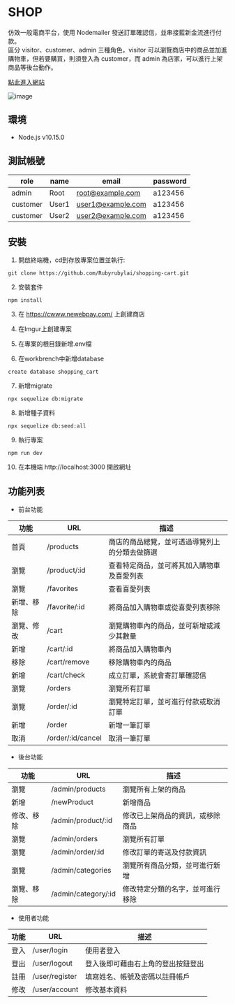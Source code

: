 # SHOP
仿效一般電商平台，使用 Nodemailer 發送訂單確認信，並串接藍新金流進行付款。  
區分 visitor、customer、admin 三種角色，visitor 可以瀏覽商店中的商品並加進購物車，但若要購買，則須登入為 customer，而 admin 為店家，可以進行上架商品等後台動作。

[點此進入網站](https://morning-brushlands-96269.herokuapp.com/)

![image](https://github.com/Rubyrubylai/shopping-cart/blob/feature/order/picture/SHOP.PNG)

## 環境
+ Node.js v10.15.0

## 測試帳號

|role|name|email|password|
|----|----|-----|--------|
|admin|Root|root@example.com|a123456|
|customer|User1|user1@example.com|a123456|
|customer|User2|user2@example.com|a123456|

## 安裝
1. 開啟終端機，cd到存放專案位置並執行:
```
git clone https://github.com/Rubyrubylai/shopping-cart.git
```

2. 安裝套件
```
npm install
```

3. 在 https://cwww.newebpay.com/ 上創建商店

4. 在Imgur上創建專案

5. 在專案的根目錄新增.env檔

6. 在workbrench中新增database
```
create database shopping_cart
```

7. 新增migrate
```
npx sequelize db:migrate
```

8. 新增種子資料
```
npx sequelize db:seed:all
```

9. 執行專案
```
npm run dev
```

10. 在本機端 http://localhost:3000 開啟網址

## 功能列表
+ 前台功能

|功能|URL|描述|
|----|---|----|
|首頁|/products|商店的商品總覽，並可透過導覽列上的分類去做篩選|
|瀏覽|/product/:id|查看特定商品，並可將其加入購物車及喜愛列表|
|瀏覽|/favorites|查看喜愛列表|
|新增、移除|/favorite/:id|將商品加入購物車或從喜愛列表移除||
|瀏覽、修改|/cart|瀏覽購物車內的商品，並可新增或減少其數量|
|新增|/cart/:id|將商品加入購物車內|
|移除|/cart/remove|移除購物車內的商品|
|新增|/cart/check|成立訂單，系統會寄訂單確認信|
|瀏覽|/orders|瀏覽所有訂單|
|瀏覽|/order/:id|瀏覽特定訂單，並可進行付款或取消訂單|
|新增|/order|新增一筆訂單|
|取消|/order/:id/cancel|取消一筆訂單|

+ 後台功能

|功能|URL|描述|
|----|---|----|
|瀏覽|/admin/products|瀏覽所有上架的商品|
|新增|/newProduct|新增商品|
|修改、移除|/admin/product/:id|修改已上架商品的資訊，或移除商品|
|瀏覽|/admin/orders|瀏覽所有訂單|
|瀏覽|/admin/order/:id|修改訂單的寄送及付款資訊|
|瀏覽|/admin/categories|瀏覽所有商品分類，並可進行新增|
|瀏覽、移除|/admin/category/:id|修改特定分類的名字，並可進行移除|

+ 使用者功能

|功能|URL|描述|
|----|---|----|
|登入|/user/login|使用者登入|
|登出|/user/logout|登入後即可藉由右上角的登出按鈕登出|
|註冊|/user/register|填寫姓名、帳號及密碼以註冊帳戶|
|修改|/user/account|修改基本資料|